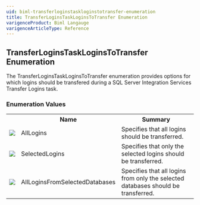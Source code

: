 ```yaml
---
uid: biml-transferloginstaskloginstotransfer-enumeration
title: TransferLoginsTaskLoginsToTransfer Enumeration
varigenceProduct: Biml Langauge
varigenceArticleType: Reference
---
```


## TransferLoginsTaskLoginsToTransfer Enumeration<div class="LanguageSummary"><div class ="SummaryItem">The TransferLoginsTaskLoginsToTransfer enumeration provides options for which logins should be transfered during a SQL Server Integration Services Transfer Logins task.</div></div><div class="EnumValueGroup">### Enumeration Values<table id="EnumValue" class="MemberList"><tbody><tr><th class="MemberTypeIconColumnHeader">&nbsp;</th><th class="MemberNameColumnHeader">Name</th><th class="MemberSummaryColumnHeader">Summary</th></tr><tr class="cd0"><td align="center" class="MemberTypeIcon"><img src="enumValue.png"></img></td><td class="MemberName">AllLogins</td><td class="MemberSummary"><div class ="SummaryItem">Specifies that all logins should be transferred.</div></td></tr><tr class="cd1"><td align="center" class="MemberTypeIcon"><img src="enumValue.png"></img></td><td class="MemberName">SelectedLogins</td><td class="MemberSummary"><div class ="SummaryItem">Specifies that only the selected logins should be transferred.</div></td></tr><tr class="cd0"><td align="center" class="MemberTypeIcon"><img src="enumValue.png"></img></td><td class="MemberName">AllLoginsFromSelectedDatabases</td><td class="MemberSummary"><div class ="SummaryItem">Specifies that all logins from only the selected databases should be transferred.</div></td></tr></tbody></table></div>